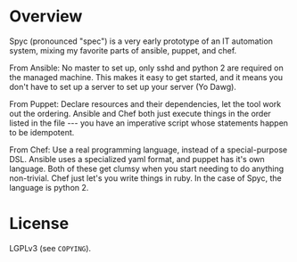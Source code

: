 # Overview

Spyc (pronounced "spec") is a very early prototype of an IT automation 
system, mixing my favorite parts of ansible, puppet, and chef.

From Ansible: No master to set up, only sshd and python 2 are required 
on the managed machine. This makes it easy to get started, and it means 
you don't have to set up a server to set up your server (Yo Dawg).

From Puppet: Declare resources and their dependencies, let the tool work 
out the ordering. Ansible and Chef both just execute things in the order 
listed in the file --- you have an imperative script whose statements
happen to be idempotent.

From Chef: Use a real programming language, instead of a special-purpose 
DSL. Ansible uses a specialized yaml format, and puppet has it's own
language. Both of these get clumsy when you start needing to do anything 
non-trivial. Chef just let's you write things in ruby. In the case of 
Spyc, the language is python 2.

# License

LGPLv3 (see `COPYING`).
